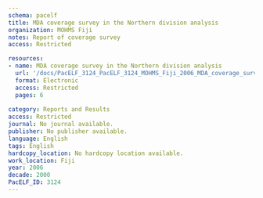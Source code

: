 ```yaml
---
schema: pacelf
title: MDA coverage survey in the Northern division analysis
organization: MOHMS Fiji
notes: Report of coverage survey
access: Restricted

resources:
- name: MDA coverage survey in the Northern division analysis
  url: '/docs/PacELF_3124_PacELF_3124_MOHMS_Fiji_2006_MDA_coverage_survey_report.txt'
  format: Electronic
  access: Restricted
  pages: 6
 
category: Reports and Results
access: Restricted
journal: No journal available.
publisher: No publisher available. 
language: English 
tags: English 
hardcopy_location: No hardcopy location available.
work_location: Fiji
year: 2006
decade: 2000
PacELF_ID: 3124
---
```

